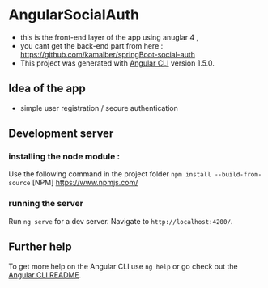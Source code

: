 # AngularSocialAuth    
- this is the front-end layer of the app using anuglar 4 , 
- you cant get the back-end part from here : https://github.com/kamalber/springBoot-social-auth
- This project was generated with [Angular CLI](https://github.com/angular/angular-cli) version 1.5.0.

## Idea of the app 
 - simple user registration / secure authentication 

## Development server

### installing the node module :
Use the following command in the project folder `npm install --build-from-source`  [NPM] https://www.npmjs.com/

### running the server
Run `ng serve` for a dev server. Navigate to `http://localhost:4200/`.


## Further help

To get more help on the Angular CLI use `ng help` or go check out the [Angular CLI README](https://github.com/angular/angular-cli/blob/master/README.md).
